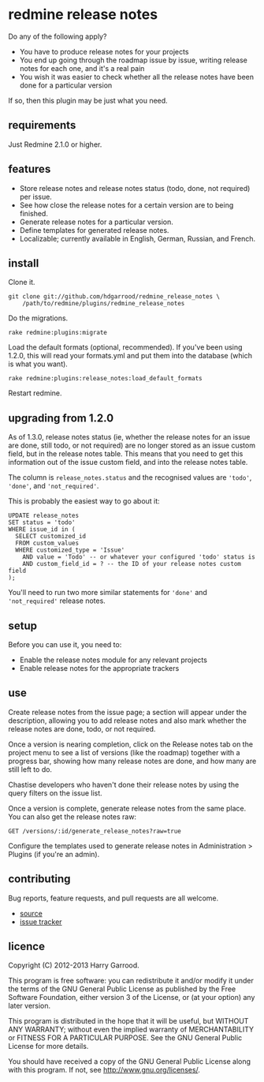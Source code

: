 # redmine release notes

Do any of the following apply?

* You have to produce release notes for your projects
* You end up going through the roadmap issue by issue, writing release notes
  for each one, and it's a real pain
* You wish it was easier to check whether all the release notes have been done
  for a particular version

If so, then this plugin may be just what you need.

## requirements

Just Redmine 2.1.0 or higher.

## features

* Store release notes and release notes status (todo, done, not required) per
  issue.
* See how close the release notes for a certain version are to being finished.
* Generate release notes for a particular version.
* Define templates for generated release notes.
* Localizable; currently available in English, German, Russian, and French.

## install

Clone it.

    git clone git://github.com/hdgarrood/redmine_release_notes \
        /path/to/redmine/plugins/redmine_release_notes

Do the migrations.

    rake redmine:plugins:migrate

Load the default formats (optional, recommended). If you've been using 1.2.0,
this will read your formats.yml and put them into the database (which is what
you want).

    rake redmine:plugins:release_notes:load_default_formats

Restart redmine.

## upgrading from 1.2.0

As of 1.3.0, release notes status (ie, whether the release notes for an issue
are done, still todo, or not required) are no longer stored as an issue custom
field, but in the release notes table. This means that you need to get this
information out of the issue custom field, and into the release notes table.

The column is `release_notes.status` and the recognised values are `'todo'`,
`'done'`, and `'not_required'`.

This is probably the easiest way to go about it:

    UPDATE release_notes
    SET status = 'todo'
    WHERE issue_id in (
      SELECT customized_id
      FROM custom_values
      WHERE customized_type = 'Issue'
        AND value = 'Todo' -- or whatever your configured 'todo' status is
        AND custom_field_id = ? -- the ID of your release notes custom field
    );

You'll need to run two more similar statements for `'done'` and
`'not_required'` release notes.

## setup

Before you can use it, you need to:

* Enable the release notes module for any relevant projects
* Enable release notes for the appropriate trackers

## use

Create release notes from the issue page; a section will appear under the
description, allowing you to add release notes and also mark whether the
release notes are done, todo, or not required.

Once a version is nearing completion, click on the Release notes tab on the
project menu to see a list of versions (like the roadmap) together with a
progress bar, showing how many release notes are done, and how many are still
left to do.

Chastise developers who haven't done their release notes by using the query
filters on the issue list.

Once a version is complete, generate release notes from the same place. You can
also get the release notes raw:

    GET /versions/:id/generate_release_notes?raw=true

Configure the templates used to generate release notes in Administration >
Plugins (if you're an admin).

## contributing

Bug reports, feature requests, and pull requests are all welcome.

* [source](https://github.com/hdgarrood/redmine_release_notes)
* [issue tracker](https://github.com/hdgarrood/redmine_release_notes/issues)

## licence

Copyright (C) 2012-2013 Harry Garrood.

This program is free software: you can redistribute it and/or modify it under
the terms of the GNU General Public License as published by the Free Software
Foundation, either version 3 of the License, or (at your option) any later
version.

This program is distributed in the hope that it will be useful, but WITHOUT ANY
WARRANTY; without even the implied warranty of MERCHANTABILITY or FITNESS FOR A
PARTICULAR PURPOSE. See the GNU General Public License for more details.

You should have received a copy of the GNU General Public License along with
this program. If not, see <http://www.gnu.org/licenses/>.
